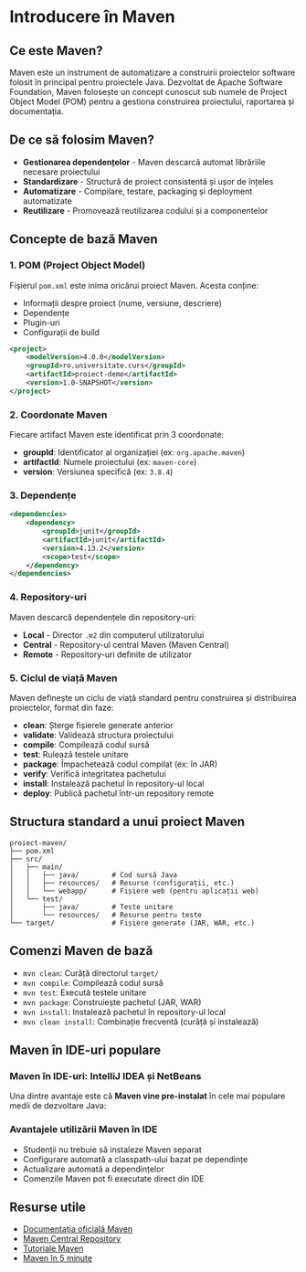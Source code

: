 # Introducere în Maven

## Ce este Maven?

Maven este un instrument de automatizare a construirii proiectelor software folosit în principal pentru proiectele Java. Dezvoltat de Apache Software Foundation, Maven folosește un concept cunoscut sub numele de Project Object Model (POM) pentru a gestiona construirea proiectului, raportarea și documentația.

## De ce să folosim Maven?

- **Gestionarea dependențelor** - Maven descarcă automat librăriile necesare proiectului
- **Standardizare** - Structură de proiect consistentă și ușor de înțeles
- **Automatizare** - Compilare, testare, packaging și deployment automatizate
- **Reutilizare** - Promovează reutilizarea codului și a componentelor

## Concepte de bază Maven

### 1. POM (Project Object Model)

Fișierul `pom.xml` este inima oricărui proiect Maven. Acesta conține:
- Informații despre proiect (nume, versiune, descriere)
- Dependențe
- Plugin-uri
- Configurații de build

```xml
<project>
    <modelVersion>4.0.0</modelVersion>
    <groupId>ro.universitate.curs</groupId>
    <artifactId>proiect-demo</artifactId>
    <version>1.0-SNAPSHOT</version>
</project>
```

### 2. Coordonate Maven

Fiecare artifact Maven este identificat prin 3 coordonate:
- **groupId**: Identificator al organizației (ex: `org.apache.maven`)
- **artifactId**: Numele proiectului (ex: `maven-core`)
- **version**: Versiunea specifică (ex: `3.8.4`)

### 3. Dependențe

```xml
<dependencies>
    <dependency>
        <groupId>junit</groupId>
        <artifactId>junit</artifactId>
        <version>4.13.2</version>
        <scope>test</scope>
    </dependency>
</dependencies>
```

### 4. Repository-uri

Maven descarcă dependențele din repository-uri:
- **Local** - Director `.m2` din computerul utilizatorului
- **Central** - Repository-ul central Maven (Maven Central)
- **Remote** - Repository-uri definite de utilizator

### 5. Ciclul de viață Maven

Maven definește un ciclu de viață standard pentru construirea și distribuirea proiectelor, format din faze:

- **clean**: Șterge fișierele generate anterior
- **validate**: Validează structura proiectului
- **compile**: Compilează codul sursă
- **test**: Rulează testele unitare
- **package**: Împachetează codul compilat (ex: în JAR)
- **verify**: Verifică integritatea pachetului
- **install**: Instalează pachetul în repository-ul local
- **deploy**: Publică pachetul într-un repository remote

## Structura standard a unui proiect Maven

```
proiect-maven/
├── pom.xml
├── src/
│   ├── main/
│   │   ├── java/        # Cod sursă Java
│   │   ├── resources/   # Resurse (configurații, etc.)
│   │   └── webapp/      # Fișiere web (pentru aplicații web)
│   └── test/
│       ├── java/        # Teste unitare
│       └── resources/   # Resurse pentru teste
└── target/              # Fișiere generate (JAR, WAR, etc.)
```

## Comenzi Maven de bază

- `mvn clean`: Curăță directorul `target/`
- `mvn compile`: Compilează codul sursă
- `mvn test`: Execută testele unitare
- `mvn package`: Construiește pachetul (JAR, WAR)
- `mvn install`: Instalează pachetul în repository-ul local
- `mvn clean install`: Combinație frecventă (curăță și instalează)

## Maven în IDE-uri populare

### Maven în IDE-uri: IntelliJ IDEA și NetBeans

Una dintre avantaje este că **Maven vine pre-instalat** în cele mai populare medii de dezvoltare Java:

### Avantajele utilizării Maven în IDE
- Studenții nu trebuie să instaleze Maven separat
- Configurare automată a classpath-ului bazat pe dependințe
- Actualizare automată a dependințelor
- Comenzile Maven pot fi executate direct din IDE

## Resurse utile

- [Documentația oficială Maven](https://maven.apache.org/guides/index.html)
- [Maven Central Repository](https://search.maven.org/)
- [Tutoriale Maven](https://www.baeldung.com/maven)
- [Maven în 5 minute](https://maven.apache.org/guides/getting-started/maven-in-five-minutes.html)